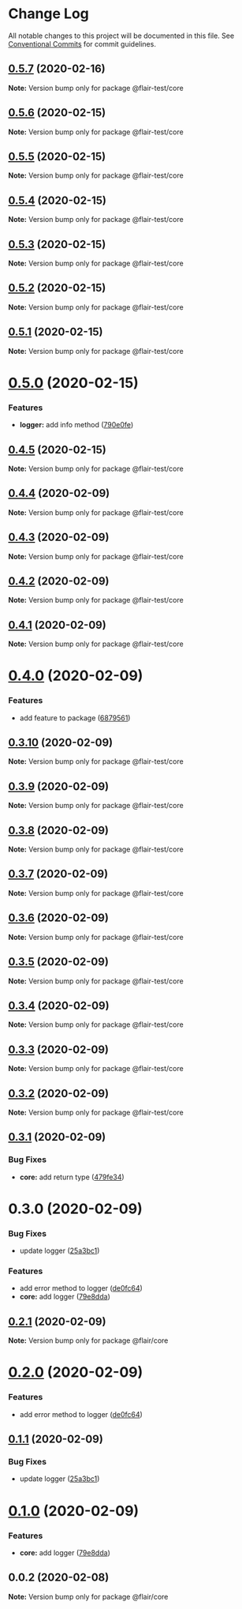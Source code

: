# Change Log

All notable changes to this project will be documented in this file.
See [Conventional Commits](https://conventionalcommits.org) for commit guidelines.

## [0.5.7](https://github.com/gauravsoni119/flair/compare/@flair-test/core@0.5.6...@flair-test/core@0.5.7) (2020-02-16)

**Note:** Version bump only for package @flair-test/core





## [0.5.6](https://github.com/gauravsoni119/flair/compare/@flair-test/core@0.5.5...@flair-test/core@0.5.6) (2020-02-15)

**Note:** Version bump only for package @flair-test/core





## [0.5.5](https://github.com/gauravsoni119/flair/compare/@flair-test/core@0.5.4...@flair-test/core@0.5.5) (2020-02-15)

**Note:** Version bump only for package @flair-test/core





## [0.5.4](https://github.com/gauravsoni119/flair/compare/@flair-test/core@0.5.3...@flair-test/core@0.5.4) (2020-02-15)

**Note:** Version bump only for package @flair-test/core





## [0.5.3](https://github.com/gauravsoni119/flair/compare/@flair-test/core@0.5.1...@flair-test/core@0.5.3) (2020-02-15)

**Note:** Version bump only for package @flair-test/core





## [0.5.2](https://github.com/gauravsoni119/flair/compare/@flair-test/core@0.5.1...@flair-test/core@0.5.2) (2020-02-15)

**Note:** Version bump only for package @flair-test/core





## [0.5.1](https://github.com/gauravsoni119/flair/compare/@flair-test/core@0.5.0...@flair-test/core@0.5.1) (2020-02-15)

**Note:** Version bump only for package @flair-test/core





# [0.5.0](https://github.com/gauravsoni119/flair/compare/@flair-test/core@0.4.5...@flair-test/core@0.5.0) (2020-02-15)


### Features

* **logger:** add info method ([790e0fe](https://github.com/gauravsoni119/flair/commit/790e0fe4a4e13c762370553719c0e1be962bdfba))





## [0.4.5](https://github.com/gauravsoni119/flair/compare/@flair-test/core@0.4.4...@flair-test/core@0.4.5) (2020-02-15)

**Note:** Version bump only for package @flair-test/core





## [0.4.4](https://github.com/gauravsoni119/flair/compare/@flair-test/core@0.4.3...@flair-test/core@0.4.4) (2020-02-09)

**Note:** Version bump only for package @flair-test/core





## [0.4.3](https://github.com/gauravsoni119/flair/compare/@flair-test/core@0.4.2...@flair-test/core@0.4.3) (2020-02-09)

**Note:** Version bump only for package @flair-test/core





## [0.4.2](https://github.com/gauravsoni119/flair/compare/@flair-test/core@0.4.1...@flair-test/core@0.4.2) (2020-02-09)

**Note:** Version bump only for package @flair-test/core





## [0.4.1](https://github.com/gauravsoni119/flair/compare/@flair-test/core@0.4.0...@flair-test/core@0.4.1) (2020-02-09)

**Note:** Version bump only for package @flair-test/core





# [0.4.0](https://github.com/gauravsoni119/flair/compare/@flair-test/core@0.3.10...@flair-test/core@0.4.0) (2020-02-09)


### Features

* add feature to package ([6879561](https://github.com/gauravsoni119/flair/commit/6879561a804098a93dfea9281dc0e67ff69110e4))





## [0.3.10](https://github.com/gauravsoni119/flair/compare/@flair-test/core@0.3.9...@flair-test/core@0.3.10) (2020-02-09)

**Note:** Version bump only for package @flair-test/core





## [0.3.9](https://github.com/gauravsoni119/flair/compare/@flair-test/core@0.3.8...@flair-test/core@0.3.9) (2020-02-09)

**Note:** Version bump only for package @flair-test/core





## [0.3.8](https://github.com/gauravsoni119/flair/compare/@flair-test/core@0.3.7...@flair-test/core@0.3.8) (2020-02-09)

**Note:** Version bump only for package @flair-test/core





## [0.3.7](https://github.com/gauravsoni119/flair/compare/@flair-test/core@0.3.6...@flair-test/core@0.3.7) (2020-02-09)

**Note:** Version bump only for package @flair-test/core





## [0.3.6](https://github.com/gauravsoni119/flair/compare/@flair-test/core@0.3.5...@flair-test/core@0.3.6) (2020-02-09)

**Note:** Version bump only for package @flair-test/core





## [0.3.5](https://github.com/gauravsoni119/flair/compare/@flair-test/core@0.3.4...@flair-test/core@0.3.5) (2020-02-09)

**Note:** Version bump only for package @flair-test/core





## [0.3.4](https://github.com/gauravsoni119/flair/compare/@flair-test/core@0.3.3...@flair-test/core@0.3.4) (2020-02-09)

**Note:** Version bump only for package @flair-test/core





## [0.3.3](https://github.com/gauravsoni119/flair/compare/@flair-test/core@0.3.2...@flair-test/core@0.3.3) (2020-02-09)

**Note:** Version bump only for package @flair-test/core





## [0.3.2](https://github.com/gauravsoni119/flair/compare/@flair-test/core@0.3.1...@flair-test/core@0.3.2) (2020-02-09)

**Note:** Version bump only for package @flair-test/core





## [0.3.1](https://github.com/gauravsoni119/flair/compare/@flair-test/core@0.3.0...@flair-test/core@0.3.1) (2020-02-09)


### Bug Fixes

* **core:** add return type ([479fe34](https://github.com/gauravsoni119/flair/commit/479fe3492ce845e778bf1f35ee7ce89fafcbfc05))





# 0.3.0 (2020-02-09)


### Bug Fixes

* update logger ([25a3bc1](https://github.com/gauravsoni119/flair/commit/25a3bc1edd732217b1bd3fefaeb50e822549d84a))


### Features

* add error method to logger ([de0fc64](https://github.com/gauravsoni119/flair/commit/de0fc648c6131ac0e26145f151953945ace64aab))
* **core:** add logger ([79e8dda](https://github.com/gauravsoni119/flair/commit/79e8dda1349393822b07b818960ffd887af0c3a9))





## [0.2.1](https://github.com/gauravsoni119/flair/compare/@flair/core@0.2.0...@flair/core@0.2.1) (2020-02-09)

**Note:** Version bump only for package @flair/core





# [0.2.0](https://github.com/gauravsoni119/flair/compare/@flair/core@0.1.1...@flair/core@0.2.0) (2020-02-09)


### Features

* add error method to logger ([de0fc64](https://github.com/gauravsoni119/flair/commit/de0fc648c6131ac0e26145f151953945ace64aab))





## [0.1.1](https://github.com/gauravsoni119/flair/compare/@flair/core@0.1.0...@flair/core@0.1.1) (2020-02-09)


### Bug Fixes

* update logger ([25a3bc1](https://github.com/gauravsoni119/flair/commit/25a3bc1edd732217b1bd3fefaeb50e822549d84a))





# [0.1.0](https://github.com/gauravsoni119/flair/compare/@flair/core@0.0.2...@flair/core@0.1.0) (2020-02-09)


### Features

* **core:** add logger ([79e8dda](https://github.com/gauravsoni119/flair/commit/79e8dda1349393822b07b818960ffd887af0c3a9))





## 0.0.2 (2020-02-08)

**Note:** Version bump only for package @flair/core

